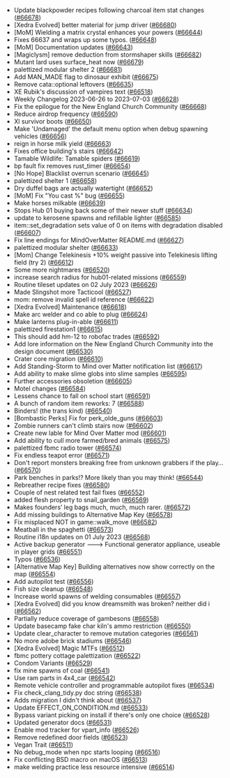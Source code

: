 * Update blackpowder recipes following charcoal item stat changes ([#66678](https://github.com/CleverRaven/Cataclysm-DDA/pull/66678))
* [Xedra Evolved] better material for jump driver ([#66680](https://github.com/CleverRaven/Cataclysm-DDA/pull/66680))
* [MoM] Wielding a matrix crystal enhances your powers ([#66644](https://github.com/CleverRaven/Cataclysm-DDA/pull/66644))
* Fixes 66637 and wraps up some typos. ([#66648](https://github.com/CleverRaven/Cataclysm-DDA/pull/66648))
* [MoM] Documentation updates ([#66643](https://github.com/CleverRaven/Cataclysm-DDA/pull/66643))
* [Magiclysm] remove deduction from stormshaper skills ([#66682](https://github.com/CleverRaven/Cataclysm-DDA/pull/66682))
* Mutant lard uses surface_heat now ([#66679](https://github.com/CleverRaven/Cataclysm-DDA/pull/66679))
* palettized modular shelter 2 ([#66681](https://github.com/CleverRaven/Cataclysm-DDA/pull/66681))
* Add MAN_MADE flag to dinosaur exhibit ([#66675](https://github.com/CleverRaven/Cataclysm-DDA/pull/66675))
* Remove cata::optional leftovers ([#66635](https://github.com/CleverRaven/Cataclysm-DDA/pull/66635))
* XE Rubik's discussion of vampires text ([#66518](https://github.com/CleverRaven/Cataclysm-DDA/pull/66518))
* Weekly Changelog 2023-06-26 to 2023-07-03 ([#66628](https://github.com/CleverRaven/Cataclysm-DDA/pull/66628))
* Fix the epilogue for the New England Church Community ([#66668](https://github.com/CleverRaven/Cataclysm-DDA/pull/66668))
* Reduce airdrop frequency ([#66590](https://github.com/CleverRaven/Cataclysm-DDA/pull/66590))
* Xl survivor boots ([#66650](https://github.com/CleverRaven/Cataclysm-DDA/pull/66650))
* Make 'Undamaged' the default menu option when debug spawning vehicles ([#66656](https://github.com/CleverRaven/Cataclysm-DDA/pull/66656))
* reign in horse milk yield ([#66663](https://github.com/CleverRaven/Cataclysm-DDA/pull/66663))
* Fixes office building's stairs ([#66642](https://github.com/CleverRaven/Cataclysm-DDA/pull/66642))
* Tamable Wildlife: Tamable spiders ([#66619](https://github.com/CleverRaven/Cataclysm-DDA/pull/66619))
* bp fault fix removes rust_timer ([#66654](https://github.com/CleverRaven/Cataclysm-DDA/pull/66654))
* [No Hope] Blacklist overrun scenario ([#66645](https://github.com/CleverRaven/Cataclysm-DDA/pull/66645))
* palettized shelter 1 ([#66658](https://github.com/CleverRaven/Cataclysm-DDA/pull/66658))
* Dry duffel bags are actually watertight ([#66652](https://github.com/CleverRaven/Cataclysm-DDA/pull/66652))
* [MoM] Fix "You cast %" bug ([#66655](https://github.com/CleverRaven/Cataclysm-DDA/pull/66655))
* Make horses milkable ([#66639](https://github.com/CleverRaven/Cataclysm-DDA/pull/66639))
* Stops Hub 01 buying back some of their newer stuff ([#66634](https://github.com/CleverRaven/Cataclysm-DDA/pull/66634))
* update to kerosene spawns and refillable lighter ([#66585](https://github.com/CleverRaven/Cataclysm-DDA/pull/66585))
* item::set_degradation sets value of 0 on items with degradation disabled ([#66607](https://github.com/CleverRaven/Cataclysm-DDA/pull/66607))
* Fix line endings for MindOverMatter README.md ([#66627](https://github.com/CleverRaven/Cataclysm-DDA/pull/66627))
* palettized modular shelter ([#66633](https://github.com/CleverRaven/Cataclysm-DDA/pull/66633))
* [Mom] Change Telekinesis +10% weight passive into Telekinesis lifting field (try 2) ([#66612](https://github.com/CleverRaven/Cataclysm-DDA/pull/66612))
* Some more nightmares ([#66520](https://github.com/CleverRaven/Cataclysm-DDA/pull/66520))
* increase search radius for hub01-related missions ([#66559](https://github.com/CleverRaven/Cataclysm-DDA/pull/66559))
* Routine tileset updates on 02 July 2023 ([#66626](https://github.com/CleverRaven/Cataclysm-DDA/pull/66626))
* Made Slingshot more Tacticool ([#66527](https://github.com/CleverRaven/Cataclysm-DDA/pull/66527))
* mom: remove invalid spell id reference ([#66622](https://github.com/CleverRaven/Cataclysm-DDA/pull/66622))
* [Xedra Evolved] Maintenance ([#66618](https://github.com/CleverRaven/Cataclysm-DDA/pull/66618))
* Make arc welder and co able to plug ([#66624](https://github.com/CleverRaven/Cataclysm-DDA/pull/66624))
* Make lanterns plug-in-able ([#66611](https://github.com/CleverRaven/Cataclysm-DDA/pull/66611))
* palettized firestation1 ([#66615](https://github.com/CleverRaven/Cataclysm-DDA/pull/66615))
* This should add hm-12 to robofac trades ([#66592](https://github.com/CleverRaven/Cataclysm-DDA/pull/66592))
* Add lore information on the New England Church Community into the design document ([#66530](https://github.com/CleverRaven/Cataclysm-DDA/pull/66530))
* Crater core migration ([#66610](https://github.com/CleverRaven/Cataclysm-DDA/pull/66610))
* Add Standing-Storm to Mind over Matter notification list ([#66617](https://github.com/CleverRaven/Cataclysm-DDA/pull/66617))
* Add ability to make slime globs into slime samples ([#66595](https://github.com/CleverRaven/Cataclysm-DDA/pull/66595))
* Further accessories obsoletion ([#66605](https://github.com/CleverRaven/Cataclysm-DDA/pull/66605))
* Motel changes ([#66584](https://github.com/CleverRaven/Cataclysm-DDA/pull/66584))
* Lessens chance to fall on school start ([#66591](https://github.com/CleverRaven/Cataclysm-DDA/pull/66591))
* A bunch of random item reworks: 7 ([#66588](https://github.com/CleverRaven/Cataclysm-DDA/pull/66588))
* Binders! (the trans kind) ([#66540](https://github.com/CleverRaven/Cataclysm-DDA/pull/66540))
* [Bombastic Perks] Fix for perk_olde_guns ([#66603](https://github.com/CleverRaven/Cataclysm-DDA/pull/66603))
* Zombie runners can't climb stairs now ([#66602](https://github.com/CleverRaven/Cataclysm-DDA/pull/66602))
* Create new lable for Mind Over Matter mod ([#66601](https://github.com/CleverRaven/Cataclysm-DDA/pull/66601))
* Add ability to cull more farmed/bred animals ([#66575](https://github.com/CleverRaven/Cataclysm-DDA/pull/66575))
* palettized fbmc radio tower ([#66574](https://github.com/CleverRaven/Cataclysm-DDA/pull/66574))
* Fix endless teapot error ([#66571](https://github.com/CleverRaven/Cataclysm-DDA/pull/66571))
* Don't report monsters breaking free from unknown grabbers if the play… ([#66570](https://github.com/CleverRaven/Cataclysm-DDA/pull/66570))
* Park benches in parks!? More likely than you may think! ([#66544](https://github.com/CleverRaven/Cataclysm-DDA/pull/66544))
* Rebreather recipe fixes ([#66580](https://github.com/CleverRaven/Cataclysm-DDA/pull/66580))
* Couple of nest related test fail fixes ([#66552](https://github.com/CleverRaven/Cataclysm-DDA/pull/66552))
* added flesh property to snail_garden ([#66569](https://github.com/CleverRaven/Cataclysm-DDA/pull/66569))
* Makes founders’ leg bags much, much, much rarer. ([#66572](https://github.com/CleverRaven/Cataclysm-DDA/pull/66572))
* Add missing buildings to Alternative Map Key ([#66578](https://github.com/CleverRaven/Cataclysm-DDA/pull/66578))
* Fix misplaced NOT in game::walk_move ([#66582](https://github.com/CleverRaven/Cataclysm-DDA/pull/66582))
* Meatball in the spaghetti ([#66573](https://github.com/CleverRaven/Cataclysm-DDA/pull/66573))
* Routine i18n updates on 01 July 2023 ([#66568](https://github.com/CleverRaven/Cataclysm-DDA/pull/66568))
* Active backup generator ---> Functional generator appliance, useable in player grids ([#66551](https://github.com/CleverRaven/Cataclysm-DDA/pull/66551))
* Typos ([#66536](https://github.com/CleverRaven/Cataclysm-DDA/pull/66536))
* [Alternative Map Key] Building alternatives now show correctly on the map ([#66554](https://github.com/CleverRaven/Cataclysm-DDA/pull/66554))
* Add autopilot test ([#66556](https://github.com/CleverRaven/Cataclysm-DDA/pull/66556))
* Fish size cleanup ([#66548](https://github.com/CleverRaven/Cataclysm-DDA/pull/66548))
* Increase world spawns of welding consumables ([#66557](https://github.com/CleverRaven/Cataclysm-DDA/pull/66557))
* [Xedra Evolved] did you know dreamsmith was broken? neither did i ([#66562](https://github.com/CleverRaven/Cataclysm-DDA/pull/66562))
* Partially reduce coverage of gambesons ([#66558](https://github.com/CleverRaven/Cataclysm-DDA/pull/66558))
* Update basecamp fake char kiln's ammo restriction ([#66550](https://github.com/CleverRaven/Cataclysm-DDA/pull/66550))
* Update clear_character to remove mutation categories ([#66561](https://github.com/CleverRaven/Cataclysm-DDA/pull/66561))
* No more adobe brick stadiums ([#66546](https://github.com/CleverRaven/Cataclysm-DDA/pull/66546))
* [Xedra Evolved] Magic MTFs ([#66512](https://github.com/CleverRaven/Cataclysm-DDA/pull/66512))
* fbmc pottery cottage palettization ([#66522](https://github.com/CleverRaven/Cataclysm-DDA/pull/66522))
* Condom Variants ([#66529](https://github.com/CleverRaven/Cataclysm-DDA/pull/66529))
* fix mine spawns of coal ([#66541](https://github.com/CleverRaven/Cataclysm-DDA/pull/66541))
* Use ram parts in 4x4_car ([#66542](https://github.com/CleverRaven/Cataclysm-DDA/pull/66542))
* Remote vehicle controller and programmable autopilot fixes ([#66534](https://github.com/CleverRaven/Cataclysm-DDA/pull/66534))
* Fix check_clang_tidy.py doc string ([#66538](https://github.com/CleverRaven/Cataclysm-DDA/pull/66538))
* Adds migration I didn't think about ([#66537](https://github.com/CleverRaven/Cataclysm-DDA/pull/66537))
* Update EFFECT_ON_CONDITION.md ([#66533](https://github.com/CleverRaven/Cataclysm-DDA/pull/66533))
* Bypass variant picking on install if there's only one choice ([#66528](https://github.com/CleverRaven/Cataclysm-DDA/pull/66528))
* Updated generator docs ([#66531](https://github.com/CleverRaven/Cataclysm-DDA/pull/66531))
* Enable mod tracker for vpart_info ([#66526](https://github.com/CleverRaven/Cataclysm-DDA/pull/66526))
* Remove redefined door fields ([#66523](https://github.com/CleverRaven/Cataclysm-DDA/pull/66523))
* Vegan Trait ([#66511](https://github.com/CleverRaven/Cataclysm-DDA/pull/66511))
* No debug_mode when npc starts looping ([#66516](https://github.com/CleverRaven/Cataclysm-DDA/pull/66516))
* Fix conflicting BSD macro on macOS ([#66513](https://github.com/CleverRaven/Cataclysm-DDA/pull/66513))
* make welding practice less resource intensive ([#66514](https://github.com/CleverRaven/Cataclysm-DDA/pull/66514))
